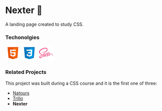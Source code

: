 # Nexter 🏡

A landing page created to study CSS.

### Techonolgies

![HTML](.markdown/html.png "HTML")
![CSS](.markdown/css.png "CSS")
![SASS](.markdown/sass.png "SASS")

### Related Projects

This project was built during a CSS course and it is the first one of three:

- [Natours](https://github.com/rodrigo-orlandini/natours)
- [Trillo](https://github.com/rodrigo-orlandini/trillo)
- **Nexter**
